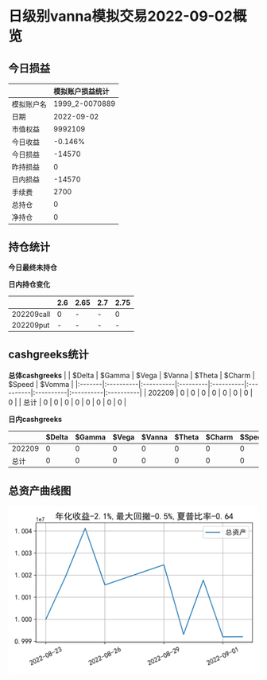 # 日级别vanna模拟交易2022-09-02概览
## 今日损益
|            | 模拟账户损益统计   |
|:-----------|:-------------------|
| 模拟账户名 | 1999_2-0070889     |
| 日期       | 2022-09-02         |
| 市值权益   | 9992109            |
| 今日收益   | -0.146%            |
| 今日损益   | -14570             |
| 昨持损益   | 0                  |
| 日内损益   | -14570             |
| 手续费     | 2700               |
| 总持仓     | 0                  |
| 净持仓     | 0                  |

## 持仓统计
**今日最终未持仓**

**日内持仓变化**

|            | 2.6   | 2.65   | 2.7   | 2.75   |
|:-----------|:------|:-------|:------|:-------|
| 202209call | 0     | -      | -     | 0      |
| 202209put  | -     | -      | -     | -      |

## cashgreeks统计

**总体cashgreeks**
|        | \$Delta   | \$Gamma   | \$Vega   | \$Vanna   | \$Theta   | \$Charm   | \$Speed   | \$Vomma   |
|:-------|:----------|:----------|:---------|:----------|:----------|:----------|:----------|:----------|
| 202209 | 0         | 0         | 0        | 0         | 0         | 0         | 0         | 0         |
| 总计   | 0         | 0         | 0        | 0         | 0         | 0         | 0         | 0         |

**日内cashgreeks**

|        | \$Delta   | \$Gamma   | \$Vega   | \$Vanna   | \$Theta   | \$Charm   | \$Speed   | \$Vomma   |
|:-------|:----------|:----------|:---------|:----------|:----------|:----------|:----------|:----------|
| 202209 | 0         | 0         | 0        | 0         | 0         | 0         | 0         | 0         |
| 总计   | 0         | 0         | 0        | 0         | 0         | 0         | 0         | 0         |

## 总资产曲线图

![](netvalue20220902.png)